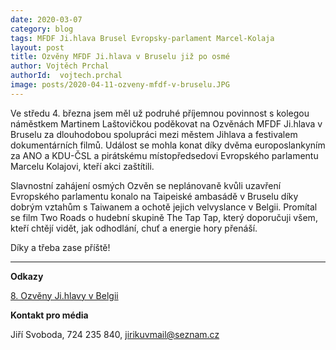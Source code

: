 ```yaml
---
date: 2020-03-07
category: blog
tags: MFDF Ji.hlava Brusel Evropsky-parlament Marcel-Kolaja 
layout: post
title: Ozvěny MFDF Ji.hlava v Bruselu již po osmé
author: Vojtěch Prchal
authorId:  vojtech.prchal
image: posts/2020-04-11-ozveny-mfdf-v-bruselu.JPG
---
```


Ve středu 4. března jsem měl už podruhé příjemnou povinnost s kolegou náměstkem Martinem Laštovičkou poděkovat na Ozvěnách MFDF Ji.hlava v Bruselu za dlouhodobou spolupráci mezi městem Jihlava a festivalem dokumentárních filmů. Událost se mohla konat díky dvěma europoslankyním za ANO a KDU-ČSL a pirátskému místopředsedovi Evropského parlamentu Marcelu Kolajovi, kteří akci zaštítili. 

Slavnostní zahájení osmých Ozvěn se neplánovaně kvůli uzavření Evropského parlamentu konalo na Taipeiské ambasádě v Bruselu díky dobrým vztahům s Taiwanem a ochotě jejich velvyslance v Belgii. Promítal se film Two Roads o hudební skupině The Tap Tap, který doporučuji všem, kteří chtějí vidět, jak odhodlání, chuť a energie hory přenáší. 

Díky a třeba zase příště!

---

**Odkazy**

[8. Ozvěny Ji.hlavy v Belgii](https://www.ji-hlava.cz/belgium)

**Kontakt pro média**

Jiří Svoboda, 724 235 840, <jirikuvmail@seznam.cz>
